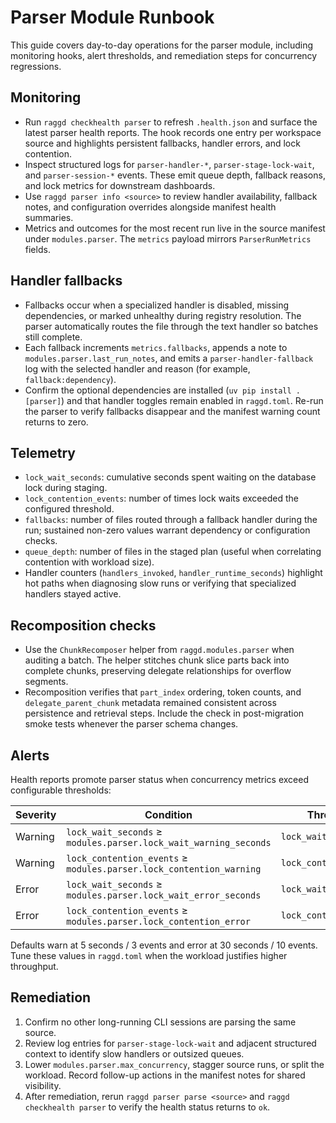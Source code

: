 # Parser Module Runbook

This guide covers day-to-day operations for the parser module, including
monitoring hooks, alert thresholds, and remediation steps for concurrency
regressions.

## Monitoring
- Run `raggd checkhealth parser` to refresh `.health.json` and surface the
  latest parser health reports. The hook records one entry per workspace source
  and highlights persistent fallbacks, handler errors, and lock contention.
- Inspect structured logs for `parser-handler-*`, `parser-stage-lock-wait`, and
  `parser-session-*` events. These emit queue depth, fallback reasons, and lock
  metrics for downstream dashboards.
- Use `raggd parser info <source>` to review handler availability, fallback
  notes, and configuration overrides alongside manifest health summaries.
- Metrics and outcomes for the most recent run live in the source manifest under
  `modules.parser`. The `metrics` payload mirrors `ParserRunMetrics` fields.

## Handler fallbacks
- Fallbacks occur when a specialized handler is disabled, missing dependencies,
  or marked unhealthy during registry resolution. The parser automatically
  routes the file through the text handler so batches still complete.
- Each fallback increments `metrics.fallbacks`, appends a note to
  `modules.parser.last_run_notes`, and emits a `parser-handler-fallback` log
  with the selected handler and reason (for example, `fallback:dependency`).
- Confirm the optional dependencies are installed (`uv pip install .[parser]`)
  and that handler toggles remain enabled in `raggd.toml`. Re-run the parser to
  verify fallbacks disappear and the manifest warning count returns to zero.

## Telemetry
- `lock_wait_seconds`: cumulative seconds spent waiting on the database lock
  during staging.
- `lock_contention_events`: number of times lock waits exceeded the configured
  threshold.
- `fallbacks`: number of files routed through a fallback handler during the run;
  sustained non-zero values warrant dependency or configuration checks.
- `queue_depth`: number of files in the staged plan (useful when correlating
  contention with workload size).
- Handler counters (`handlers_invoked`, `handler_runtime_seconds`) highlight hot
  paths when diagnosing slow runs or verifying that specialized handlers stayed
  active.

## Recomposition checks
- Use the `ChunkRecomposer` helper from `raggd.modules.parser` when auditing a
  batch. The helper stitches chunk slice parts back into complete chunks,
  preserving delegate relationships for overflow segments.
- Recomposition verifies that `part_index` ordering, token counts, and
  `delegate_parent_chunk` metadata remained consistent across persistence and
  retrieval steps. Include the check in post-migration smoke tests whenever the
  parser schema changes.

## Alerts
Health reports promote parser status when concurrency metrics exceed
configurable thresholds:

| Severity | Condition | Threshold keys |
|----------|-----------|----------------|
| Warning  | `lock_wait_seconds` ≥ `modules.parser.lock_wait_warning_seconds` | `lock_wait_warning_seconds` |
| Warning  | `lock_contention_events` ≥ `modules.parser.lock_contention_warning` | `lock_contention_warning` |
| Error    | `lock_wait_seconds` ≥ `modules.parser.lock_wait_error_seconds` | `lock_wait_error_seconds` |
| Error    | `lock_contention_events` ≥ `modules.parser.lock_contention_error` | `lock_contention_error` |

Defaults warn at 5 seconds / 3 events and error at 30 seconds / 10 events. Tune
these values in `raggd.toml` when the workload justifies higher throughput.

## Remediation
1. Confirm no other long-running CLI sessions are parsing the same source.
2. Review log entries for `parser-stage-lock-wait` and adjacent structured
   context to identify slow handlers or outsized queues.
3. Lower `modules.parser.max_concurrency`, stagger source runs, or split the
   workload. Record follow-up actions in the manifest notes for shared visibility.
4. After remediation, rerun `raggd parser parse <source>` and `raggd checkhealth
   parser` to verify the health status returns to `ok`.
